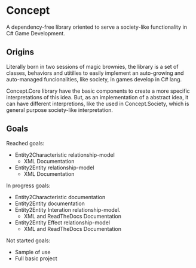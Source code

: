 # Concept
A dependency-free library oriented to serve a society-like functionality in C# Game Development.

## Origins
Literally born in two sessions of magic brownies, the library is a set of classes, behaviors and utitilies to easily implement an auto-growing and auto-managed funcionalities, like society, in games develop in C# lang.

Concept.Core library have the basic components to create a more specific interpretations of this idea. But, as an implementation of a abstract idea, it can have different interpretions, like the used in Concept.Society, which is general purpose society-like interpretation.

## Goals
Reached goals:
- Entity2Characteristic relationship-model
  - XML Documentation
- Entity2Entity relationship-model
  - XML Documentation

In progress goals:
- Entity2Characteristic documentation
- Entity2Entity documentation
- Entity2Entity Interation relationship-model.
  - XML and ReadTheDocs Documentation
- Entity2Entity Effect relationship-model
  - XML and ReadTheDocs Documentation

Not started goals:
- Sample of use
- Full basic project
